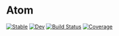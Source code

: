 # Atom

[![Stable](https://img.shields.io/badge/docs-stable-blue.svg)](https://numericaleft.github.io/Atom.jl/stable)
[![Dev](https://img.shields.io/badge/docs-dev-blue.svg)](https://numericaleft.github.io/Atom.jl/dev)
[![Build Status](https://github.com/numericaleft/Atom.jl/actions/workflows/CI.yml/badge.svg?branch=master)](https://github.com/numericaleft/Atom.jl/actions/workflows/CI.yml?query=branch%3Amaster)
[![Coverage](https://codecov.io/gh/numericaleft/Atom.jl/branch/master/graph/badge.svg)](https://codecov.io/gh/numericaleft/Atom.jl)
